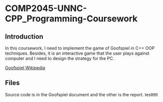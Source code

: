 # COMP2045-UNNC-CPP_Programming-Coursework

## Introduction
In this coursework, I need to implement the game of Goofspiel in C++ OOP techniques. Besides, it is an interactive game that the user plays against computer and I need to design the strategy for the PC.

[Goofspiel Wikipedia](https://en.wikipedia.org/wiki/Goofspiel)

## Files
Source code is in the Goofspiel document and the other is the report. testtttt